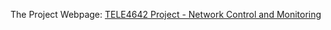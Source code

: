 The Project Webpage: [TELE4642 Project - Network Control and Monitoring](https://sites.google.com/view/tele4642-project-ncm)
